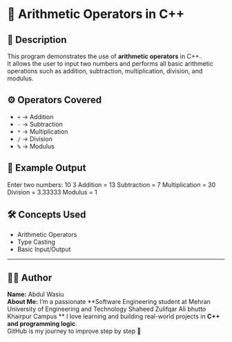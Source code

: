 # 🧮 Arithmetic Operators in C++

## 📘 Description
This program demonstrates the use of **arithmetic operators** in C++.  
It allows the user to input two numbers and performs all basic arithmetic operations such as addition, subtraction, multiplication, division, and modulus.

## ⚙️ Operators Covered
- `+` → Addition  
- `-` → Subtraction  
- `*` → Multiplication  
- `/` → Division  
- `%` → Modulus  

## 🧠 Example Output
Enter two numbers: 10 3
Addition = 13
Subtraction = 7
Multiplication = 30
Division = 3.33333
Modulus = 1

## 🛠️ Concepts Used
- Arithmetic Operators  
- Type Casting  
- Basic Input/Output  

---

## 👨‍💻 Author
**Name:** Abdul Wasiu
<br>
**About Me:** I’m a passionate **Software Engineering student at Mehran University of Engineering and Technology Shaheed Zulifqar Ali bhutto Khairpur Campus ** I love learning and building real-world projects in **C++ and programming logic**.  
GitHub is my journey to improve step by step 🚀
